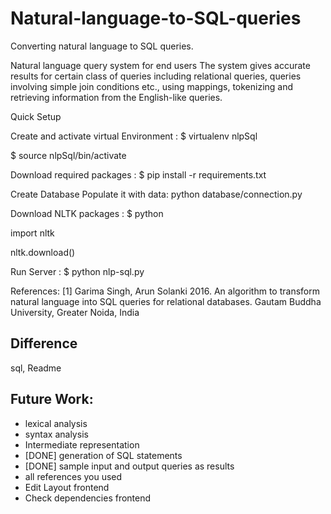 # Natural-language-to-SQL-queries
Converting natural language to SQL queries.

Natural language query system for end users The system gives accurate results for certain class of queries including relational queries, queries involving simple join conditions etc., using mappings, tokenizing and retrieving information from the English-like queries.

Quick Setup

Create and activate virtual Environment : $ virtualenv nlpSql

$ source nlpSql/bin/activate

Download required packages : $ pip install -r requirements.txt

Create Database
Populate it with data: python database/connection.py

Download NLTK packages : $ python

import nltk

nltk.download()

Run Server : $ python nlp-sql.py

References: [1] Garima Singh, Arun Solanki 2016. An algorithm to transform natural language into SQL queries for relational databases. Gautam Buddha University, Greater Noida, India


## Difference 
sql, Readme


## Future Work:
- lexical analysis 
- syntax analysis
- Intermediate representation
- [DONE] generation of SQL statements 
- [DONE] sample input and output  queries as results
- all references you used 
- Edit Layout frontend
- Check dependencies frontend